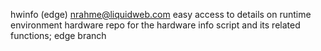 hwinfo (edge)
 nrahme@liquidweb.com
  easy access to details on runtime environment hardware
   repo for the hardware info script and its related functions; edge branch
